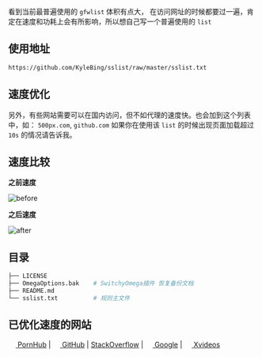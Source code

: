 
看到当前最普遍使用的 `gfwlist` 体积有点大， 在访问网址的时候都要过一遍，肯定在速度和功耗上会有所影响，所以想自己写一个普遍使用的 `list`


## 使用地址

```bash
https://github.com/KyleBing/sslist/raw/master/sslist.txt
```


## 速度优化

另外，有些网站需要可以在国内访问，但不如代理的速度快。也会加到这个列表中，如： `500px.com`, `github.com`
如果你在使用该 `list` 的时候出现页面加载超过 `10s` 的情况请告诉我。


## 速度比较

**之前速度**

![before](https://github.com/KyleBing/sslist/blob/master/imgs/before.png)


**之后速度**

![after](https://github.com/KyleBing/sslist/blob/master/imgs/after.png)


## 目录

```bash
├── LICENSE
├── OmegaOptions.bak    # SwitchyOmega插件 恢复备份文档
├── README.md
└── sslist.txt          # 规则主文件
```


## 已优化速度的网站

<a href="http://pornhub.com"><img width=15 src="https://di.phncdn.com/www-static/favicon.ico"> PornHub</a> |
<a href="http://github.com"><img width=15 src="https://github.githubassets.com/favicon.ico"> GitHub</a> | 
<a href="https://stackoverflow.com">StackOverflow</a> | 
<a href="http://google.com"><img width=15 src="https://www.google.com/favicon.ico"> Google</a> |
<a href="http://xvideos.com"><img width=15 src="https://static-egc.xvideos-cdn.com/v3/img/skins/default/favicon.png"> Xvideos</a>


